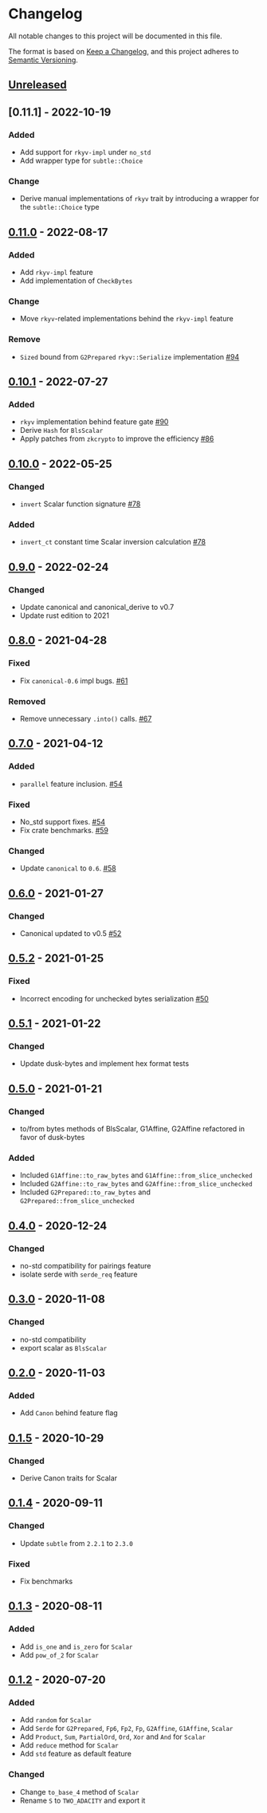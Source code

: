 # Changelog

All notable changes to this project will be documented in this file.

The format is based on [Keep a Changelog](https://keepachangelog.com/en/1.0.0/),
and this project adheres to [Semantic Versioning](https://semver.org/spec/v2.0.0.html).

## [Unreleased]

## [0.11.1] - 2022-10-19

### Added
- Add support for `rkyv-impl` under `no_std`
- Add wrapper type for `subtle::Choice`

### Change
- Derive manual implementations of `rkyv` trait by introducing a wrapper for the
  `subtle::Choice` type

## [0.11.0] - 2022-08-17

### Added
- Add `rkyv-impl` feature
- Add implementation of `CheckBytes`

### Change
- Move `rkyv`-related implementations behind the `rkyv-impl` feature

### Remove
- `Sized` bound from `G2Prepared` `rkyv::Serialize` implementation [#94](https://github.com/dusk-network/bls12_381/issues/94)

## [0.10.1] - 2022-07-27

### Added
- `rkyv` implementation behind feature gate [#90](https://github.com/dusk-network/bls12_381/issues/90)
- Derive `Hash` for `BlsScalar`
- Apply patches from `zkcrypto` to improve the efficiency [#86](https://github.com/dusk-network/bls12_381/issues/86)

## [0.10.0] - 2022-05-25

### Changed
- `invert` Scalar function signature [#78](https://github.com/dusk-network/bls12_381/issues/78)

### Added
- `invert_ct` constant time Scalar inversion calculation [#78](https://github.com/dusk-network/bls12_381/issues/78)

## [0.9.0] - 2022-02-24

### Changed
- Update canonical and canonical_derive to v0.7
- Update rust edition to 2021

## [0.8.0] - 2021-04-28

### Fixed

- Fix `canonical-0.6` impl bugs. [#61](https://github.com/dusk-network/bls12_381/issues/61)

### Removed

- Remove unnecessary `.into()` calls. [#67](https://github.com/dusk-network/bls12_381/issues/67)

## [0.7.0] - 2021-04-12

### Added

- `parallel` feature inclusion. [#54](https://github.com/dusk-network/bls12_381/issues/54)

### Fixed

- No_std support fixes. [#54](https://github.com/dusk-network/bls12_381/issues/54)
- Fix crate benchmarks. [#59](https://github.com/dusk-network/bls12_381/issues/59)

### Changed

- Update `canonical` to `0.6`. [#58](https://github.com/dusk-network/bls12_381/issues/58)

## [0.6.0] - 2021-01-27

### Changed

- Canonical updated to v0.5 [#52](https://github.com/dusk-network/bls12_381/issues/52)

## [0.5.2] - 2021-01-25

### Fixed

- Incorrect encoding for unchecked bytes serialization [#50](https://github.com/dusk-network/bls12_381/issues/50)

## [0.5.1] - 2021-01-22

### Changed

- Update dusk-bytes and implement hex format tests

## [0.5.0] - 2021-01-21

### Changed

- to/from bytes methods of BlsScalar, G1Affine, G2Affine refactored in favor of dusk-bytes

### Added

- Included `G1Affine::to_raw_bytes` and `G1Affine::from_slice_unchecked`
- Included `G2Affine::to_raw_bytes` and `G2Affine::from_slice_unchecked`
- Included `G2Prepared::to_raw_bytes` and `G2Prepared::from_slice_unchecked`

## [0.4.0] - 2020-12-24

### Changed

- no-std compatibility for pairings feature
- isolate serde with `serde_req` feature

## [0.3.0] - 2020-11-08

### Changed

- no-std compatibility
- export scalar as `BlsScalar`

## [0.2.0] - 2020-11-03

### Added

- Add `Canon` behind feature flag

## [0.1.5] - 2020-10-29

### Changed

- Derive Canon traits for Scalar

## [0.1.4] - 2020-09-11

### Changed

- Update `subtle` from `2.2.1` to `2.3.0`

### Fixed

- Fix benchmarks

## [0.1.3] - 2020-08-11

### Added

- Add `is_one` and `is_zero` for `Scalar`
- Add `pow_of_2` for `Scalar`

## [0.1.2] - 2020-07-20

### Added

- Add `random` for `Scalar`
- Add `Serde` for `G2Prepared`, `Fp6`, `Fp2`, `Fp`, `G2Affine`, `G1Affine`, `Scalar`
- Add `Product`, `Sum`, `PartialOrd`, `Ord`, `Xor` and `And` for `Scalar`
- Add `reduce` method for `Scalar`
- Add `std` feature as default feature

### Changed

- Change `to_base_4` method of `Scalar`
- Rename `S` to `TWO_ADACITY` and export it

<!-- Versions -->
[Unreleased]: https://github.com/dusk-network/bls12_381/compare/v0.11.1...HEAD
[0.11.0]: https://github.com/dusk-network/bls12_381/compare/v0.11.0...v0.11.1
[0.11.0]: https://github.com/dusk-network/bls12_381/compare/v0.10.1...v0.11.0
[0.10.1]: https://github.com/dusk-network/bls12_381/compare/v0.10.0...v0.10.1
[0.10.0]: https://github.com/dusk-network/bls12_381/compare/v0.9.0...v0.10.0
[0.9.0]: https://github.com/dusk-network/bls12_381/compare/v0.8.0...v0.9.0
[0.8.0]: https://github.com/dusk-network/bls12_381/compare/v0.7.0...v0.8.0
[0.7.0]: https://github.com/dusk-network/bls12_381/compare/v0.6.0...v0.7.0
[0.6.0]: https://github.com/dusk-network/bls12_381/compare/v0.5.2...v0.6.0
[0.5.2]: https://github.com/dusk-network/bls12_381/compare/v0.5.1...v0.5.2
[0.5.1]: https://github.com/dusk-network/bls12_381/compare/v0.5.0...v0.5.1
[0.5.0]: https://github.com/dusk-network/bls12_381/compare/v0.4.0...v0.5.0
[0.4.0]: https://github.com/dusk-network/bls12_381/compare/v0.3.0...v0.4.0
[0.3.0]: https://github.com/dusk-network/bls12_381/compare/v0.2.0...v0.3.0
[0.2.0]: https://github.com/dusk-network/bls12_381/compare/v0.1.5...v0.2.0
[0.1.5]: https://github.com/dusk-network/bls12_381/compare/v0.1.4...v0.1.5
[0.1.4]: https://github.com/dusk-network/bls12_381/compare/v0.1.3...v0.1.4
[0.1.3]: https://github.com/dusk-network/bls12_381/compare/v0.1.2...v0.1.3
[0.1.2]: https://github.com/dusk-network/bls12_381/compare/v0.1.1...v0.1.2
[0.1.1]: https://github.com/dusk-network/bls12_381/releases/tag/v0.1.1
